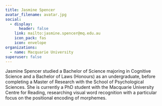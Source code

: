 ```yaml
---
title: Jasmine Spencer
avatar_filename: avatar.jpg
social:
  - display:
      header: false
    link: mailto:jasmine.spencer@mq.edu.au
    icon_pack: fas
    icon: envelope
organizations:
  - name: Macquarie University
superuser: false
---
```

Jasmine Spencer studied a Bachelor of Science majoring in Cognitive Science and a Bachelor of Laws (Honours) as an undergraduate, before completing a Master of Research with the School of Psychological Sciences. She is currently a PhD student with the Macquarie University Centre for Reading, researching visual word recognition with a particular focus on the positional encoding of morphemes.